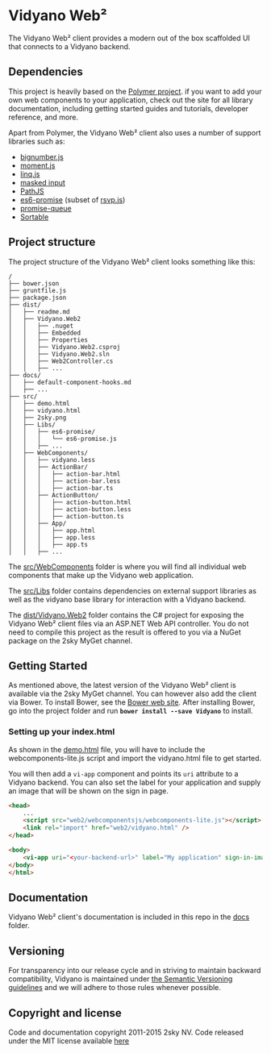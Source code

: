 # Vidyano Web²

The Vidyano Web² client provides a modern out of the box scaffolded UI that connects to a Vidyano backend.

## Dependencies

This project is heavily based on the [Polymer project](https://www.polymer-project.org/). if you want to add your own web components to your application, check out the site for all library documentation, including getting started guides and tutorials, developer reference, and more.

Apart from Polymer, the Vidyano Web² client also uses a number of support libraries such as:

* [bignumber.js](https://github.com/MikeMcl/bignumber.js/)
* [moment.js](http://momentjs.com/)
* [linq.js](http://linqjs.codeplex.com/)
* [masked input](http://digitalbush.com/projects/masked-input-plugin/)
* [PathJS](https://github.com/mtrpcic/pathjs)
* [es6-promise](https://github.com/jakearchibald/es6-promise) (subset of [rsvp.js](https://github.com/tildeio/rsvp.js))
* [promise-queue](https://github.com/azproduction/promise-queue/)
* [Sortable](https://github.com/RubaXa/Sortable)

## Project structure

The project structure of the Vidyano Web² client looks something like this:

```
/
├── bower.json
├── gruntfile.js
├── package.json
├── dist/
│   ├── readme.md
│   ├── Vidyano.Web2
│   │   ├── .nuget
│   │   ├── Embedded
│   │   ├── Properties
│   │   ├── Vidyano.Web2.csproj
│   │   ├── Vidyano.Web2.sln
│   │   ├── Web2Controller.cs
│   │   ├── ...
├── docs/
│   ├── default-component-hooks.md
│   ├── ...
├── src/
│   ├── demo.html
│   ├── vidyano.html
│   ├── 2sky.png
│   ├── Libs/
│   │   ├── es6-promise/
│   │   │   └── es6-promise.js
│   │   ├── ...
│   ├── WebComponents/
│   │   ├── vidyano.less
│   │   ├── ActionBar/
│   │   │   ├── action-bar.html
│   │   │   ├── action-bar.less
│   │   │   ├── action-bar.ts
│   │   ├── ActionButton/
│   │   │   ├── action-button.html
│   │   │   ├── action-button.less
│   │   │   ├── action-button.ts
│   │   ├── App/
│   │   │   ├── app.html
│   │   │   ├── app.less
│   │   │   ├── app.ts
│   │   ├── ...
```

The [src/WebComponents](https://github.com/2sky/Vidyano/tree/master/src/WebComponents) folder is where you will find all individual web components that make up the Vidyano web application.

The [src/Libs](https://github.com/2sky/Vidyano/tree/master/src/Libs) folder contains dependencies on external support libraries as well as the vidyano base library for interaction with a Vidyano backend.

The [dist/Vidyano.Web2](https://github.com/2sky/Vidyano/tree/master/dist/Vidyano.Web2) folder contains the C# project for exposing the Vidyano Web² client files via an ASP.NET Web API controller. You do not need to compile this project as the result is offered to you via a NuGet package on the 2sky MyGet channel.

## Getting Started

As mentioned above, the latest version of the Vidyano Web² client is available via the 2sky MyGet channel. You can however also add the client via Bower. To install Bower, see the [Bower web site](http://bower.io/). After installing Bower, go into the project folder and run **```bower install --save Vidyano```** to install.

### Setting up your index.html

As shown in the [demo.html](https://github.com/2sky/Vidyano/blob/master/src/demo.html) file, you will have to include the webcomponents-lite.js script and import the vidyano.html file to get started.

You will then add a ```vi-app``` component and points its ```uri``` attribute to a Vidyano backend. You can also set the label for your application and supply an image that will be shown on the sign in page.

```html
<head>
	...
	<script src="web2/webcomponentsjs/webcomponents-lite.js"></script>
    <link rel="import" href="web2/vidyano.html" />
</head>

<body>
    <vi-app uri="<your-backend-url>" label="My application" sign-in-image="signin.png"></vi-app>
</body>
</html>
```

## Documentation

Vidyano Web² client's documentation is included in this repo in the [docs](./docs) folder.

## Versioning

For transparency into our release cycle and in striving to maintain backward compatibility, Vidyano is maintained under [the Semantic Versioning guidelines](http://semver.org/) and we will adhere to those rules whenever possible.

## Copyright and license

Code and documentation copyright 2011-2015 2sky NV. Code released under the MIT license available [here](./LICENSE)
